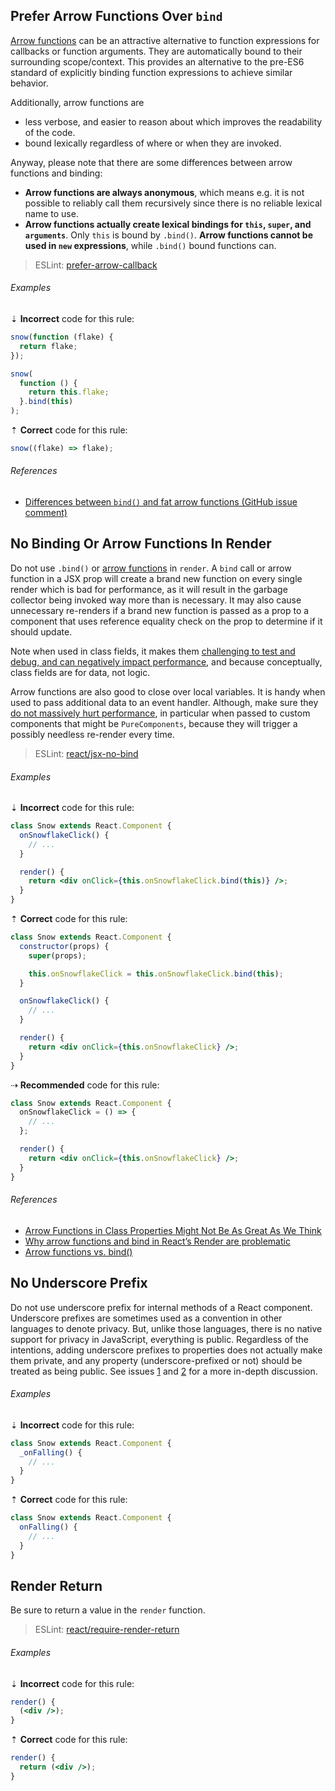 <!--lint disable no-duplicate-headings-->

## Prefer Arrow Functions Over `bind`

[Arrow functions][6] can be an attractive alternative to function expressions for callbacks or function arguments. They are automatically bound to their surrounding scope/context. This provides an alternative to the pre-ES6 standard of explicitly binding function expressions to achieve similar behavior.

Additionally, arrow functions are

- less verbose, and easier to reason about which improves the readability of the code.
- bound lexically regardless of where or when they are invoked.

Anyway, please note that there are some differences between arrow functions and binding:

- **Arrow functions are always anonymous**, which means e.g. it is not possible to reliably call them recursively since there is no reliable lexical name to use.
- **Arrow functions actually create lexical bindings for `this`, `super`, and `arguments`**. Only `this` is bound by `.bind()`.
  **Arrow functions cannot be used in `new` expressions**, while `.bind()` bound functions can.

> ESLint: [prefer-arrow-callback][5]

###### Examples

⇣ **Incorrect** code for this rule:

```jsx
snow(function (flake) {
  return flake;
});
```

```jsx
snow(
  function () {
    return this.flake;
  }.bind(this)
);
```

⇡ **Correct** code for this rule:

```jsx
snow((flake) => flake);
```

###### References

- [Differences between `bind()` and fat arrow functions (GitHub issue comment)][11]

## No Binding Or Arrow Functions In Render

Do not use `.bind()` or [arrow functions][6] in `render`. A `bind` call or arrow function in a JSX prop will create a brand new function on every single render which is bad for performance, as it will result in the garbage collector being invoked way more than is necessary. It may also cause unnecessary re-renders if a brand new function is passed as a prop to a component that uses reference equality check on the prop to determine if it should update.

Note when used in class fields, it makes them [challenging to test and debug, and can negatively impact performance][8], and because conceptually, class fields are for data, not logic.

Arrow functions are also good to close over local variables. It is handy when used to pass additional data to an event handler. Although, make sure they [do not massively hurt performance][10], in particular when passed to custom components that might be `PureComponents`, because they will trigger a possibly needless re-render every time.

> ESLint: [react/jsx-no-bind][3]

###### Examples

⇣ **Incorrect** code for this rule:

```jsx
class Snow extends React.Component {
  onSnowflakeClick() {
    // ...
  }

  render() {
    return <div onClick={this.onSnowflakeClick.bind(this)} />;
  }
}
```

⇡ **Correct** code for this rule:

```jsx
class Snow extends React.Component {
  constructor(props) {
    super(props);

    this.onSnowflakeClick = this.onSnowflakeClick.bind(this);
  }

  onSnowflakeClick() {
    // ...
  }

  render() {
    return <div onClick={this.onSnowflakeClick} />;
  }
}
```

⇢ **Recommended** code for this rule:

```jsx
class Snow extends React.Component {
  onSnowflakeClick = () => {
    // ...
  };

  render() {
    return <div onClick={this.onSnowflakeClick} />;
  }
}
```

###### References

- [Arrow Functions in Class Properties Might Not Be As Great As We Think][8]
- [Why arrow functions and bind in React’s Render are problematic][7]
- [Arrow functions vs. bind()][9]

## No Underscore Prefix

Do not use underscore prefix for internal methods of a React component. Underscore prefixes are sometimes used as a convention in other languages to denote privacy. But, unlike those languages, there is no native support for privacy in JavaScript, everything is public. Regardless of the intentions, adding underscore prefixes to properties does not actually make them private, and any property (underscore-prefixed or not) should be treated as being public. See issues [1][] and [2][] for a more in-depth discussion.

###### Examples

⇣ **Incorrect** code for this rule:

```jsx
class Snow extends React.Component {
  _onFalling() {
    // ...
  }
}
```

⇡ **Correct** code for this rule:

```jsx
class Snow extends React.Component {
  onFalling() {
    // ...
  }
}
```

## Render Return

Be sure to return a value in the `render` function.

> ESLint: [react/require-render-return][4]

###### Examples

⇣ **Incorrect** code for this rule:

```jsx
render() {
  (<div />);
}
```

⇡ **Correct** code for this rule:

```jsx
render() {
  return (<div />);
}
```

[1]: https://github.com/airbnb/javascript/issues/1024
[2]: https://github.com/airbnb/javascript/issues/490
[3]: https://github.com/jsx-eslint/eslint-plugin-react/blob/master/docs/rules/jsx-no-bind.md
[4]: https://github.com/jsx-eslint/eslint-plugin-react/blob/master/docs/rules/require-render-return.md
[5]: https://eslint.org/docs/latest/rules/prefer-arrow-callback
[6]: https://developer.mozilla.org/en-US/docs/Web/JavaScript/Reference/Functions/Arrow_functions
[7]: https://www.freecodecamp.org/news/why-arrow-functions-and-bind-in-reacts-render-are-problematic-f1c08b060e36
[8]: https://medium.com/@charpeni/arrow-functions-in-class-properties-might-not-be-as-great-as-we-think-3b3551c440b1
[9]: https://2ality.com/2016/02/arrow-functions-vs-bind.html
[10]: https://bignerdranch.com/blog/choosing-the-best-approach-for-react-event-handlers
[11]: https://github.com/getify/You-Dont-Know-JS/issues/513#issuecomment-130300480
